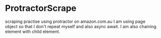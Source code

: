 # ProtractorScrape
scraping practise using protractor on amazon.com.au
I am using page object so that I don't repeat myself and also async await.
I am also chaining element with child element. 
